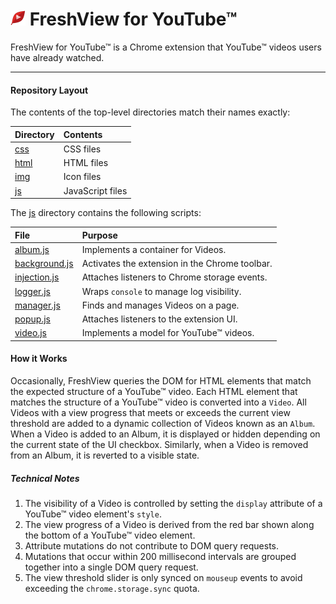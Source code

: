 <h1>
  <img src="img/icon24.png"/> FreshView for YouTube™
</h1>

FreshView for YouTube™ is a Chrome extension that YouTube™ videos users have already watched.

---

#### Repository Layout

The contents of the top-level directories match their names exactly:

| **Directory** | **Contents**    |
| :--------     | :--------       |
| [css](css)   | CSS files        |
| [html](html) | HTML files       |
| [img](img)   | Icon files       |
| [js](js)     | JavaScript files |

The [js](js) directory contains the following scripts:

| **File**                          | **Purpose**                                    |
| :---                              | :---                                           |
| [album.js](js/album.js)           | Implements a container for Videos.             |
| [background.js](js/background.js) | Activates the extension in the Chrome toolbar. |
| [injection.js](js/injection.js)   | Attaches listeners to Chrome storage events.   |
| [logger.js](js/logger.js)         | Wraps `console` to manage log visibility.      |
| [manager.js](js/manager.js)       | Finds and manages Videos on a page.            |
| [popup.js](js/popup.js)           | Attaches listeners to the extension UI.        |
| [video.js](js/video.js)           | Implements a model for YouTube™ videos.        |

#### How it Works

Occasionally, FreshView queries the DOM for HTML elements that match the expected structure of a YouTube™ video.  Each HTML element that matches the structure of a YouTube™ video is converted into a `Video`.  All Videos with a view progress that meets or exceeds the current view threshold are added to a dynamic collection of Videos known as an `Album`.  When a Video is added to an Album, it is displayed or hidden depending on the current state of the UI checkbox.  Similarly, when a Video is removed from an Album, it is reverted to a visible state.

##### Technical Notes
1. The visibility of a Video is controlled by setting the `display` attribute of a YouTube™ video element's `style`.
1. The view progress of a Video is derived from the red bar shown along the bottom of a YouTube™ video element.
1. Attribute mutations do not contribute to DOM query requests.
1. Mutations that occur within 200 millisecond intervals are grouped together into a single DOM query request.
1. The view threshold slider is only synced on `mouseup` events to avoid exceeding the `chrome.storage.sync` quota.
